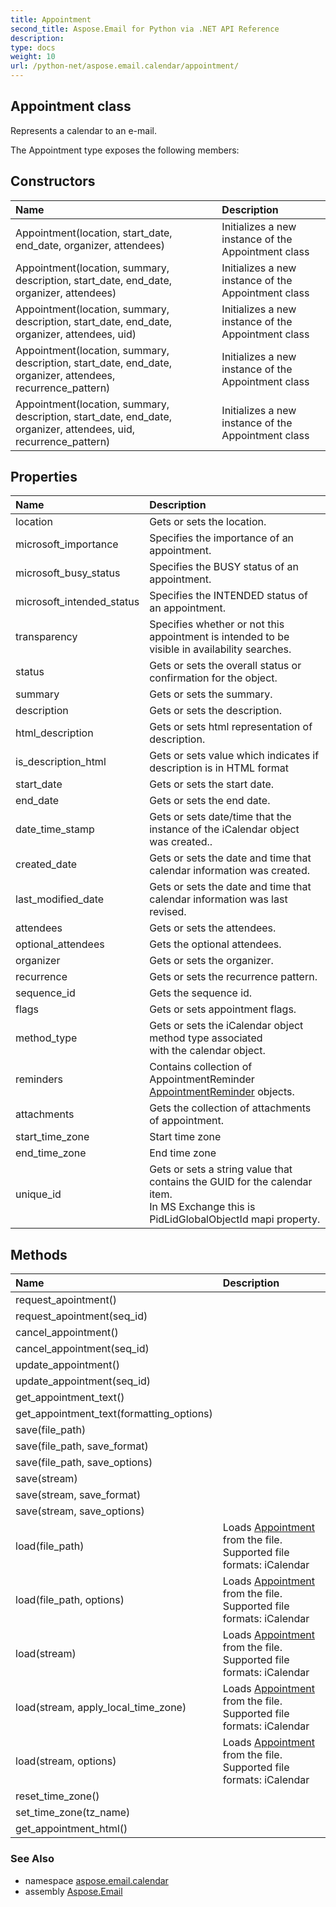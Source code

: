 ```yaml
---
title: Appointment
second_title: Aspose.Email for Python via .NET API Reference
description: 
type: docs
weight: 10
url: /python-net/aspose.email.calendar/appointment/
---
```


## Appointment class

Represents a calendar to an e-mail.

The Appointment type exposes the following members:
## Constructors
| Name | Description |
| :- | :- |
|Appointment(location, start_date, end_date, organizer, attendees)|Initializes a new instance of the Appointment class|
|Appointment(location, summary, description, start_date, end_date, organizer, attendees)|Initializes a new instance of the Appointment class|
|Appointment(location, summary, description, start_date, end_date, organizer, attendees, uid)|Initializes a new instance of the Appointment class|
|Appointment(location, summary, description, start_date, end_date, organizer, attendees, recurrence_pattern)|Initializes a new instance of the Appointment class|
|Appointment(location, summary, description, start_date, end_date, organizer, attendees, uid, recurrence_pattern)|Initializes a new instance of the Appointment class|
## Properties
| Name | Description |
| :- | :- |
|location|Gets or sets the location.|
|microsoft_importance|Specifies the importance of an appointment.|
|microsoft_busy_status|Specifies the BUSY status of an appointment.|
|microsoft_intended_status|Specifies the INTENDED status of an appointment.|
|transparency|Specifies whether or not this appointment is intended to be visible in availability searches.|
|status|Gets or sets the overall status or confirmation for the object.|
|summary|Gets or sets the summary.|
|description|Gets or sets the description.|
|html_description|Gets or sets html representation of description.|
|is_description_html|Gets or sets value which indicates if description is in HTML format|
|start_date|Gets or sets the start date.|
|end_date|Gets or sets the end date.|
|date_time_stamp|Gets or sets date/time that the instance of the iCalendar object was created..|
|created_date|Gets or sets the date and time that calendar information was created.|
|last_modified_date|Gets or sets the date and time that calendar information was last revised.|
|attendees|Gets or sets the attendees.|
|optional_attendees|Gets the optional attendees.|
|organizer|Gets or sets the organizer.|
|recurrence|Gets or sets the recurrence pattern.|
|sequence_id|Gets the sequence id.|
|flags|Gets or sets appointment flags.|
|method_type|Gets or sets the iCalendar object method type associated <br/>            with the calendar object.|
|reminders|Contains collection of AppointmentReminder [AppointmentReminder](/email/python-net/aspose.email.calendar/appointmentreminder/) objects.|
|attachments|Gets the collection of attachments of appointment.|
|start_time_zone|Start time zone|
|end_time_zone|End time zone|
|unique_id|Gets or sets a string value that contains the GUID for the calendar item.<br/>            In MS Exchange this is PidLidGlobalObjectId mapi property.|
## Methods
| Name | Description |
| :- | :- |
|request_apointment()|  |
|request_apointment(seq_id)|  |
|cancel_appointment()|  |
|cancel_appointment(seq_id)|  |
|update_appointment()|  |
|update_appointment(seq_id)|  |
|get_appointment_text()|  |
|get_appointment_text(formatting_options)|  |
|save(file_path)|  |
|save(file_path, save_format)|  |
|save(file_path, save_options)|  |
|save(stream)|  |
|save(stream, save_format)|  |
|save(stream, save_options)|  |
|load(file_path)|Loads [Appointment](/email/python-net/aspose.email.calendar/appointment/) from the file.<br/>            Supported file formats: iCalendar|
|load(file_path, options)|Loads [Appointment](/email/python-net/aspose.email.calendar/appointment/) from the file.<br/>            Supported file formats: iCalendar|
|load(stream)|Loads [Appointment](/email/python-net/aspose.email.calendar/appointment/) from the file.<br/>            Supported file formats: iCalendar|
|load(stream, apply_local_time_zone)|Loads [Appointment](/email/python-net/aspose.email.calendar/appointment/) from the file.<br/>            Supported file formats: iCalendar|
|load(stream, options)|Loads [Appointment](/email/python-net/aspose.email.calendar/appointment/) from the file.<br/>            Supported file formats: iCalendar|
|reset_time_zone()|  |
|set_time_zone(tz_name)|  |
|get_appointment_html()|  |

### See Also

* namespace [aspose.email.calendar](/email/python-net/aspose.email.calendar/)
* assembly [Aspose.Email](/email/python-net/)

